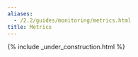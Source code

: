 ```yaml
---
aliases:
  - /2.2/guides/monitoring/metrics.html
title: Metrics
---
```



{% include _under_construction.html %}
